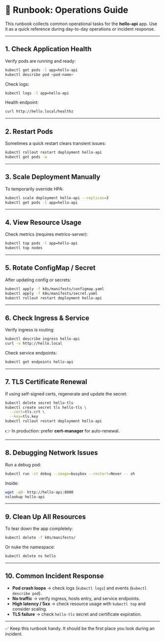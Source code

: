 # 📘 Runbook: Operations Guide

This runbook collects common operational tasks for the **hello-api** app.
Use it as a quick reference during day-to-day operations or incident response.

---

## 1. Check Application Health

Verify pods are running and ready:

```bash
kubectl get pods -l app=hello-api
kubectl describe pod <pod-name>
```

Check logs:

```bash
kubectl logs -l app=hello-api
```

Health endpoint:

```bash
curl http://hello.local/healthz
```

---

## 2. Restart Pods

Sometimes a quick restart clears transient issues:

```bash
kubectl rollout restart deployment hello-api
kubectl get pods -w
```

---

## 3. Scale Deployment Manually

To temporarily override HPA:

```bash
kubectl scale deployment hello-api --replicas=3
kubectl get pods -l app=hello-api
```

---

## 4. View Resource Usage

Check metrics (requires metrics-server):

```bash
kubectl top pods -l app=hello-api
kubectl top nodes
```

---

## 5. Rotate ConfigMap / Secret

After updating config or secrets:

```bash
kubectl apply -f k8s/manifests/configmap.yaml
kubectl apply -f k8s/manifests/secret.yaml
kubectl rollout restart deployment hello-api
```

---

## 6. Check Ingress & Service

Verify ingress is routing:

```bash
kubectl describe ingress hello-api
curl -v http://hello.local
```

Check service endpoints:

```bash
kubectl get endpoints hello-api
```

---

## 7. TLS Certificate Renewal

If using self-signed certs, regenerate and update the secret:

```bash
kubectl delete secret hello-tls
kubectl create secret tls hello-tls \
  --cert=tls.crt \
  --key=tls.key
kubectl rollout restart deployment hello-api
```

👉 In production: prefer **cert-manager** for auto-renewal.

---

## 8. Debugging Network Issues

Run a debug pod:

```bash
kubectl run -it debug --image=busybox --restart=Never -- sh
```

Inside:

```bash
wget -qO- http://hello-api:8000
nslookup hello-api
```

---

## 9. Clean Up All Resources

To tear down the app completely:

```bash
kubectl delete -f k8s/manifests/
```

Or nuke the namespace:

```bash
kubectl delete ns hello
```

---

## 10. Common Incident Response

- **Pod crash loops** → check logs (`kubectl logs`) and events (`kubectl describe pod`).
- **No traffic** → verify ingress, hosts entry, and service endpoints.
- **High latency / 5xx** → check resource usage with `kubectl top` and consider scaling.
- **TLS failure** → check `hello-tls` secret and certificate expiration.

---

✅ Keep this runbook handy. It should be the first place you look during an incident.
